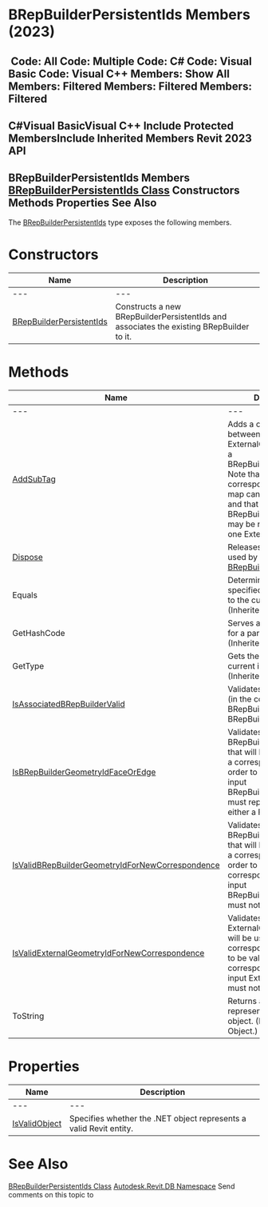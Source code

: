 # BRepBuilderPersistentIds Members (2023)

﻿
 Code: All Code: Multiple Code: C# Code: Visual Basic Code: Visual C++  Members: Show All Members: Filtered Members: Filtered Members: Filtered   
---  
C#Visual BasicVisual C++
Include Protected MembersInclude Inherited Members
Revit 2023 API  
---  
BRepBuilderPersistentIds Members  
[BRepBuilderPersistentIds Class](c9dd5c21-1d35-9f12-ec28-553e699a6ee2.md "BRepBuilderPersistentIds Class") Constructors Methods Properties See Also  
---  
The [BRepBuilderPersistentIds](c9dd5c21-1d35-9f12-ec28-553e699a6ee2.md "BRepBuilderPersistentIds Class") type exposes the following members.
# Constructors
| Name | Description |
| --- | --- |
| --- | --- | --- |
| [BRepBuilderPersistentIds](657afa4a-9115-e65e-c69a-9571817478b5.md "BRepBuilderPersistentIds Constructor") | Constructs a new BRepBuilderPersistentIds and associates the existing BRepBuilder to it. |

# Methods
| Name | Description |
| --- | --- |
| --- | --- | --- |
| [AddSubTag](c8bf3c16-6864-8323-3c57-c132e9282473.md "AddSubTag Method") | Adds a correspondence between an ExternalGeometryId and a BRepBuilderGeometryId. Note that an existing correspondence in the map cannot be updated and that a particular BRepBuilderGeometryId may be related to at most one ExternalGeometryId. |
| [Dispose](73d61523-7280-b04d-480f-9ae04a9373af.md "Dispose Method") | Releases all resources used by the [BRepBuilderPersistentIds](c9dd5c21-1d35-9f12-ec28-553e699a6ee2.md "BRepBuilderPersistentIds Class") |
| Equals | Determines whether the specified Object is equal to the current Object. (Inherited from Object.) |
| GetHashCode | Serves as a hash function for a particular type.  (Inherited from Object.) |
| GetType | Gets the Type of the current instance. (Inherited from Object.) |
| [IsAssociatedBRepBuilderValid](817496ab-6542-91cf-247d-6455add3df09.md "IsAssociatedBRepBuilderValid Method") | Validates the associated (in the constructor) BRepBuilder for this BRepBuilderPersistentIds. |
| [IsBRepBuilderGeometryIdFaceOrEdge](22fae990-9618-4ea0-3fc7-775000c40a94.md "IsBRepBuilderGeometryIdFaceOrEdge Method") | Validates the input BRepBuilderGeometryId that will be used to create a correspondence. In order to be valid, the input BRepBuilderGeometryId must represent the ID of either a Face or an Edge. |
| [IsValidBRepBuilderGeometryIdForNewCorrespondence](1d7e2823-e05b-2519-a55b-1b3075744497.md "IsValidBRepBuilderGeometryIdForNewCorrespondence Method") | Validates the input BRepBuilderGeometryId that will be used to create a correspondence. In order to be valid, a correspondence for the input BRepBuilderGeometryId must not already exist. |
| [IsValidExternalGeometryIdForNewCorrespondence](634779e5-d3d2-c68c-ccc8-07731fe44486.md "IsValidExternalGeometryIdForNewCorrespondence Method") | Validates the input ExternalGeometryId that will be used to create a correspondence. In order to be valid, a correspondence for the input ExternalGeometryId must not already exist. |
| ToString | Returns a string that represents the current object. (Inherited from Object.) |

# Properties
| Name | Description |
| --- | --- |
| --- | --- | --- |
| [IsValidObject](e0360a5c-0c10-36fe-c53f-65ec6022a5e8.md "IsValidObject Property") | Specifies whether the .NET object represents a valid Revit entity. |

# See Also
[BRepBuilderPersistentIds Class](c9dd5c21-1d35-9f12-ec28-553e699a6ee2.md "BRepBuilderPersistentIds Class")
[Autodesk.Revit.DB Namespace](87546ba7-461b-c646-cbb1-2cb8f5bff8b2.md "Autodesk.Revit.DB Namespace")
Send comments on this topic to 